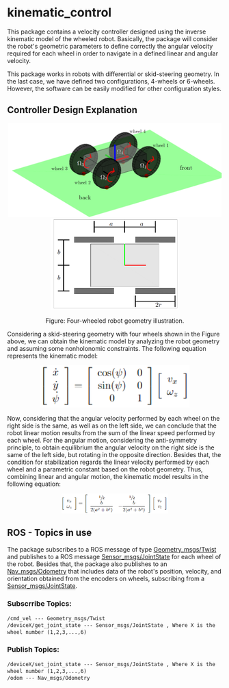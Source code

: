 # kinematic_control

This package contains a velocity controller designed using the inverse kinematic model of the wheeled robot. Basically, the package will consider the robot's geometric parameters to define correctly the angular velocity required for each wheel in order to navigate in a defined linear and angular velocity.

This package works in robots with differential or skid-steering geometry. In the last case, we have defined two configurations, 4-wheels or 6-wheels. However, the software can be easily modified for other configuration styles.

## Controller Design Explanation

<p align='center'>
	<img src="/kinematic_control/images/robot_defs_3d.png" alt="center" width="500"/>
	<img src="/kinematic_control/images/robot_defs.png" alt="center" width="300"/>
</p>
<p align='center'>
	Figure: Four-wheeled robot geometry illustration.
</p>


Considering a skid-steering geometry with four wheels shown in the Figure above, we can obtain the kinematic model by analyzing the robot geometry and assuming some nonholonomic constraints. The following equation represents the kinematic model:

<p align='center'>
	<img src="/kinematic_control/images/eq_1.png" alt="center" width="350"/>
</p>

Now, considering that the angular velocity performed by each wheel on the right side is the same, as well as on the left side, we can conclude that the robot linear motion results from the sum of the linear speed performed by each wheel. For the angular motion, considering the anti-symmetry principle, to obtain equilibrium the angular velocity on the right side is the same of the left side, but rotating in the opposite direction. Besides that, the condition for stabilization regards the linear velocity performed by each wheel and a parametric constant based on the robot geometry. Thus, combining linear and angular motion, the kinematic model results in the following equation:

<p align='center'>
	<img src="/kinematic_control/images/eq_2.png" alt="center" width="250"/>
</p>

## ROS - Topics in use

The package subscribes to a ROS message of type [Geometry_msgs/Twist](http://docs.ros.org/en/noetic/api/geometry_msgs/html/msg/Twist.html) and publishes to a ROS message [Sensor_msgs/JointState](http://docs.ros.org/en/noetic/api/sensor_msgs/html/msg/JointState.html) for each wheel of the robot. Besides that, the package also publishes to an [Nav_msgs/Odometry](http://docs.ros.org/en/noetic/api/nav_msgs/html/msg/Odometry.html) that includes data of the robot's position, velocity, and orientation obtained from the encoders on wheels, subscribing from a [Sensor_msgs/JointState](http://docs.ros.org/en/noetic/api/sensor_msgs/html/msg/JointState.html).

### Subscrribe Topics:
```
/cmd_vel --- Geometry_msgs/Twist
/deviceX/get_joint_state --- Sensor_msgs/JointState , Where X is the wheel number (1,2,3,...,6)
```

### Publish Topics:
```
/deviceX/set_joint_state --- Sensor_msgs/JointState , Where X is the wheel number (1,2,3,...,6)
/odom --- Nav_msgs/Odometry
```

